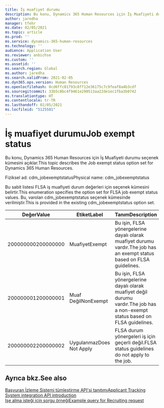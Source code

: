 ```yaml
---
title: İş muafiyet durumu
description: Bu konu, Dynamics 365 Human Resources için İş Muafiyeti durumu seçenek kümesini açıklar.
author: jaredha
manager: tfehr
ms.date: 02/05/2021
ms.topic: article
ms.prod: ''
ms.service: dynamics-365-human-resources
ms.technology: ''
audience: Application User
ms.reviewer: anbichse
ms.custom: ''
ms.assetid: ''
ms.search.region: Global
ms.author: jaredha
ms.search.validFrom: 2021-02-05
ms.dyn365.ops.version: Human Resources
ms.openlocfilehash: 0cd6ffc01793c8ff12e36175c7c9feaf8a4b3cdf
ms.sourcegitcommit: 33b5c8bc4f9461e290513aa22de1ec1fba3b0742
ms.translationtype: HT
ms.contentlocale: tr-TR
ms.lasthandoff: 02/05/2021
ms.locfileid: "5125581"
---
```

# <a name="job-exempt-status"></a><span data-ttu-id="af582-103">İş muafiyet durumu</span><span class="sxs-lookup"><span data-stu-id="af582-103">Job exempt status</span></span>

<span data-ttu-id="af582-104">Bu konu, Dynamics 365 Human Resources için İş Muafiyeti durumu seçenek kümesini açıklar.</span><span class="sxs-lookup"><span data-stu-id="af582-104">This topic describes the Job exempt status option set for Dynamics 365 Human Resources.</span></span>

<span data-ttu-id="af582-105">Fiziksel ad: cdm_jobexemptstatus</span><span class="sxs-lookup"><span data-stu-id="af582-105">Physical name: cdm_jobexemptstatus</span></span>

<span data-ttu-id="af582-106">Bu sabit listesi FLSA iş muafiyeti durum değerleri için seçenek kümesini belirtir.</span><span class="sxs-lookup"><span data-stu-id="af582-106">This enumeration specifies the option set for FLSA job exempt status values.</span></span> <span data-ttu-id="af582-107">Bu, varolan cdm_jobexemptstatus seçenek kümesinde verilmiştir.</span><span class="sxs-lookup"><span data-stu-id="af582-107">This is provided in the existing cdm_jobexemptstatus option set.</span></span>

| <span data-ttu-id="af582-108">Değer</span><span class="sxs-lookup"><span data-stu-id="af582-108">Value</span></span> | <span data-ttu-id="af582-109">Etiket</span><span class="sxs-lookup"><span data-stu-id="af582-109">Label</span></span> | <span data-ttu-id="af582-110">Tanım</span><span class="sxs-lookup"><span data-stu-id="af582-110">Description</span></span> |
| --- | --- | --- |
| <span data-ttu-id="af582-111">200000000</span><span class="sxs-lookup"><span data-stu-id="af582-111">200000000</span></span> | <span data-ttu-id="af582-112">Muafiyet</span><span class="sxs-lookup"><span data-stu-id="af582-112">Exempt</span></span> | <span data-ttu-id="af582-113">Bu işin, FLSA yönergelerine dayalı olarak muafiyet durumu vardır.</span><span class="sxs-lookup"><span data-stu-id="af582-113">The job has an exempt status based on FLSA guidelines.</span></span> |
| <span data-ttu-id="af582-114">200000001</span><span class="sxs-lookup"><span data-stu-id="af582-114">200000001</span></span> | <span data-ttu-id="af582-115">Muaf Değil</span><span class="sxs-lookup"><span data-stu-id="af582-115">NonExempt</span></span> | <span data-ttu-id="af582-116">Bu işin, FLSA yönergelerine dayalı olarak muafiyet değil durumu vardır.</span><span class="sxs-lookup"><span data-stu-id="af582-116">The job has a non-exempt status based on FLSA guidelines.</span></span> |
| <span data-ttu-id="af582-117">200000002</span><span class="sxs-lookup"><span data-stu-id="af582-117">200000002</span></span> | <span data-ttu-id="af582-118">Uygulanmaz</span><span class="sxs-lookup"><span data-stu-id="af582-118">Does Not Apply</span></span> | <span data-ttu-id="af582-119">FLSA durum yönergeleri iş için geçerli değil.</span><span class="sxs-lookup"><span data-stu-id="af582-119">FLSA status guidelines do not apply to the job.</span></span> |

## <a name="see-also"></a><span data-ttu-id="af582-120">Ayrıca bkz.</span><span class="sxs-lookup"><span data-stu-id="af582-120">See also</span></span>

[<span data-ttu-id="af582-121">Başvuran İzleme Sistemi tümleştirme API'si tanıtımı</span><span class="sxs-lookup"><span data-stu-id="af582-121">Applicant Tracking System integration API introduction</span></span>](hr-admin-integration-ats-api-introduction.md)<br>
[<span data-ttu-id="af582-122">Işe alma isteği için sorgu örneği</span><span class="sxs-lookup"><span data-stu-id="af582-122">Example query for Recruiting request</span></span>](hr-admin-integration-ats-api-recruiting-request-example-query.md)
